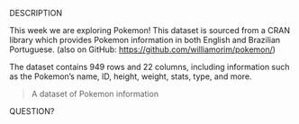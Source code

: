 <!-- 
1. Describe the dataset. See previous weeks for the general format of the
DESCRIPTION. The description is the part of the readme.md file above "The Data";
everything else will be filled in from the other md files in this directory +
automatic scripts. We usually include brief introduction along the lines of
"This week we're exploring DATASET" or "The dataset this week comes from 
SOURCE", then a quote starting with ">", then a few questions participants might
seek to answer using the data. 
2. Delete this comment block.
-->
DESCRIPTION

This week we are exploring Pokemon! This dataset is sourced from a CRAN library which provides Pokemon information in both English and Brazilian Portuguese. (also on GitHub: https://github.com/williamorim/pokemon/)

The dataset contains 949 rows and 22 columns, including information such as the Pokemon’s name, ID, height, weight, stats, type, and more.

> A dataset of Pokemon information

QUESTION?
